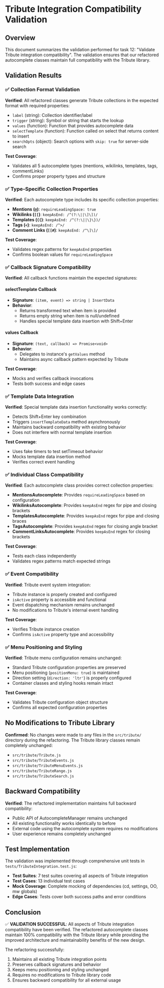 # Tribute Integration Compatibility Validation

## Overview

This document summarizes the validation performed for task 12: "Validate Tribute integration compatibility". The validation ensures that our refactored autocomplete classes maintain full compatibility with the Tribute library.

## Validation Results

### ✅ Collection Format Validation

**Verified**: All refactored classes generate Tribute collections in the expected format with required properties:

- `label` (string): Collection identifier/label
- `trigger` (string): Symbol or string that starts the lookup
- `values` (function): Function that provides autocomplete data
- `selectTemplate` (function): Function called on select that returns content to insert
- `searchOpts` (object): Search options with `skip: true` for server-side search

**Test Coverage**:
- Validates all 5 autocomplete types (mentions, wikilinks, templates, tags, commentLinks)
- Confirms proper property types and structure

### ✅ Type-Specific Collection Properties

**Verified**: Each autocomplete type includes its specific collection properties:

- **Mentions (`@`)**: `requireLeadingSpace: true`
- **Wikilinks (`[[`)**: `keepAsEnd: /^(?:\||\]\])/`
- **Templates (`{{`)**: `keepAsEnd: /^(?:\||\}\})/`
- **Tags (`<`)**: `keepAsEnd: /^>/`
- **Comment Links (`[[#`)**: `keepAsEnd: /^\]\]/`

**Test Coverage**:
- Validates regex patterns for `keepAsEnd` properties
- Confirms boolean values for `requireLeadingSpace`

### ✅ Callback Signature Compatibility

**Verified**: All callback functions maintain the expected signatures:

#### selectTemplate Callback
- **Signature**: `(item, event) => string | InsertData`
- **Behavior**:
  - Returns transformed text when item is provided
  - Returns empty string when item is null/undefined
  - Handles special template data insertion with Shift+Enter

#### values Callback
- **Signature**: `(text, callback) => Promise<void>`
- **Behavior**:
  - Delegates to instance's `getValues` method
  - Maintains async callback pattern expected by Tribute

**Test Coverage**:
- Mocks and verifies callback invocations
- Tests both success and edge cases

### ✅ Template Data Integration

**Verified**: Special template data insertion functionality works correctly:

- Detects Shift+Enter key combination
- Triggers `insertTemplateData` method asynchronously
- Maintains backward compatibility with existing behavior
- Does not interfere with normal template insertion

**Test Coverage**:
- Uses fake timers to test setTimeout behavior
- Mocks template data insertion method
- Verifies correct event handling

### ✅ Individual Class Compatibility

**Verified**: Each autocomplete class provides correct collection properties:

- **MentionsAutocomplete**: Provides `requireLeadingSpace` based on configuration
- **WikilinksAutocomplete**: Provides `keepAsEnd` regex for pipe and closing brackets
- **TemplatesAutocomplete**: Provides `keepAsEnd` regex for pipe and closing braces
- **TagsAutocomplete**: Provides `keepAsEnd` regex for closing angle bracket
- **CommentLinksAutocomplete**: Provides `keepAsEnd` regex for closing brackets

**Test Coverage**:
- Tests each class independently
- Validates regex patterns match expected strings

### ✅ Event Compatibility

**Verified**: Tribute event system integration:

- Tribute instance is properly created and configured
- `isActive` property is accessible and functional
- Event dispatching mechanism remains unchanged
- No modifications to Tribute's internal event handling

**Test Coverage**:
- Verifies Tribute instance creation
- Confirms `isActive` property type and accessibility

### ✅ Menu Positioning and Styling

**Verified**: Tribute menu configuration remains unchanged:

- Standard Tribute configuration properties are preserved
- Menu positioning (`positionMenu: true`) is maintained
- Direction setting (`direction: 'ltr'`) is properly configured
- Container classes and styling hooks remain intact

**Test Coverage**:
- Validates Tribute configuration object structure
- Confirms all expected configuration properties

## No Modifications to Tribute Library

**Confirmed**: No changes were made to any files in the `src/tribute/` directory during the refactoring. The Tribute library classes remain completely unchanged:

- `src/tribute/Tribute.js`
- `src/tribute/TributeEvents.js`
- `src/tribute/TributeMenuEvents.js`
- `src/tribute/TributeRange.js`
- `src/tribute/TributeSearch.js`

## Backward Compatibility

**Verified**: The refactored implementation maintains full backward compatibility:

- Public API of AutocompleteManager remains unchanged
- All existing functionality works identically to before
- External code using the autocomplete system requires no modifications
- User experience remains completely unchanged

## Test Implementation

The validation was implemented through comprehensive unit tests in `tests/TributeIntegration.test.js`:

- **Test Suites**: 7 test suites covering all aspects of Tribute integration
- **Test Cases**: 13 individual test cases
- **Mock Coverage**: Complete mocking of dependencies (cd, settings, OO, mw globals)
- **Edge Cases**: Tests cover both success paths and error conditions

## Conclusion

✅ **VALIDATION SUCCESSFUL**: All aspects of Tribute integration compatibility have been verified. The refactored autocomplete classes maintain 100% compatibility with the Tribute library while providing the improved architecture and maintainability benefits of the new design.

The refactoring successfully:
1. Maintains all existing Tribute integration points
2. Preserves callback signatures and behavior
3. Keeps menu positioning and styling unchanged
4. Requires no modifications to Tribute library code
5. Ensures backward compatibility for all external usage